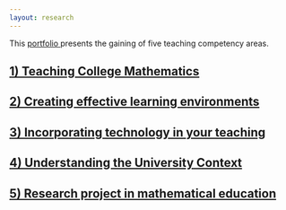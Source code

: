 ```yaml
---
layout: research
---
```


This  <a href="/Portfolio/teaching_portfolio/" target=_self> portfolio </a> presents the gaining of five teaching competency areas.

<div class="block">
      <h2> <u> <a href="/Portfolio/1Teaching_math/" target=_self> 1) Teaching College Mathematics
</a> </u> </h2> 
</div>

<div class="block">
      <h2> <u> <a href="/Portfolio/2Effective_learning/" target=_self> 2) Creating effective learning environments
</a> </u> </h2>
</div>

<div class="block">
      <h2> <u> <a href="/Portfolio/3Technology_teaching/" target=_self> 3) Incorporating technology in your teaching
</a> </u> </h2>
</div>

<div class="block">
      <h2> <u> <a href="/Portfolio/4uni_context/" target=_self> 
4) Understanding the University Context
</a> </u> </h2>
</div>


<div class="block">
      <h2> <u> <a href="/Portfolio/5project/" target=_self> 5) Research project in mathematical education
</a> </u> </h2>
</div>



